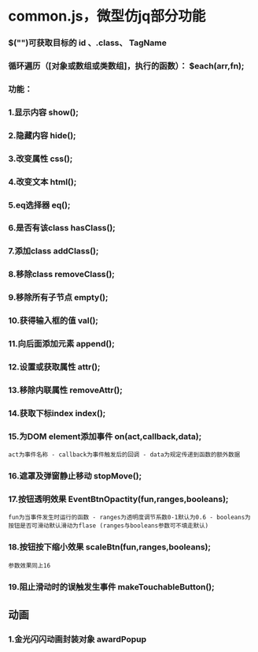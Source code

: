 
# common.js，微型仿jq部分功能
### $("")可获取目标的 id 、.class、 TagName     
### 循环遍历（[对象或数组或类数组]，执行的函数）：       $each(arr,fn);
### 功能：
### 1.显示内容        					show();
### 2.隐藏内容        					hide();
### 3.改变属性        					css();
### 4.改变文本        					html();
### 5.eq选择器    	  					eq();
### 6.是否有该class   					hasClass();
### 7.添加class      					addClass();
### 8.移除class     					removeClass();
### 9.移除所有子节点 						empty();
### 10.获得输入框的值						val();
### 11.向后面添加元素					append();
### 12.设置或获取属性					attr();
### 13.移除内联属性					removeAttr();
### 14.获取下标index					index();
### 15.为DOM element添加事件            on(act,callback,data);
 `act为事件名称 - callback为事件触发后的回调 - data为规定传递到函数的额外数据 `
### 16.遮罩及弹窗静止移动					stopMove();
### 17.按钮透明效果						EventBtnOpactity(fun,ranges,booleans);
  `fun为当事件发生时运行的函数 - ranges为透明度调节系数0-1默认为0.6 - booleans为按钮是否可滑动默认滑动为flase (ranges与booleans参数可不填走默认)`
### 18.按钮按下缩小效果					scaleBtn(fun,ranges,booleans);			
 `参数效果同上16`
### 19.阻止滑动时的误触发生事件			makeTouchableButton();

## 动画
### 1.金光闪闪动画封装对象 awardPopup

















